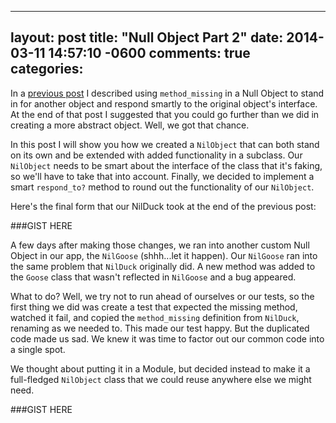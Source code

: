 ---
layout: post
title: "Null Object Part 2"
date: 2014-03-11 14:57:10 -0600
comments: true
categories: 
--

In a [previous post](/blog/2014/03/05/the-null-object-pattern-and-method-missing-in-ruby/) I described using `method_missing` in a Null Object to stand in for another object and respond smartly to the original object's interface. At the end of that post I suggested that you could go further than we did in creating a more abstract object. Well, we got that chance.

In this post I will show you how we created a `NilObject` that can both stand on its own and be extended with added functionality in a subclass. Our `NilObject` needs to be smart about the interface of the class that it's faking, so we'll have to take that into account. Finally, we decided to implement a smart `respond_to?` method to round out the functionality of our `NilObject`.

Here's the final form that our NilDuck took at the end of the previous post:

###GIST HERE

A few days after making those changes, we ran into another custom Null Object in our app, the `NilGoose` (shhh...let it happen). Our `NilGoose` ran into the same problem that `NilDuck` originally did. A new method was added to the `Goose` class that wasn't reflected in `NilGoose` and a bug appeared.

What to do? Well, we try not to run ahead of ourselves or our tests, so the first thing we did was create a test that expected the missing method, watched it fail, and copied the `method_missing` definition from `NilDuck`, renaming as we needed to. This made our test happy. But the duplicated code made us sad. We knew it was time to factor out our common code into a single spot.

We thought about putting it in a Module, but decided instead to make it a full-fledged `NilObject` class that we could reuse anywhere else we might need.

###GIST HERE


